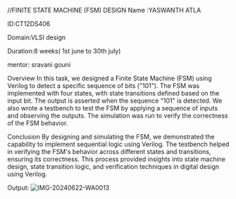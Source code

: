 //FINITE STATE MACHINE (FSM) DESIGN
Name :YASWANTH ATLA

ID:CT12DS406

Domain:VLSI design

Duration:8 weeks( 1st june to 30th july)

mentor: sravani gouni

Overview
In this task, we designed a Finite State Machine (FSM) using Verilog to detect a specific sequence of bits ("101"). The FSM was implemented with four states, with state transitions defined based on the input bit. The output is asserted when the sequence "101" is detected. We also wrote a testbench to test the FSM by applying a sequence of inputs and observing the outputs. The simulation was run to verify the correctness of the FSM behavior.

Conclusion
By designing and simulating the FSM, we demonstrated the capability to implement sequential logic using Verilog. The testbench helped in verifying the FSM's behavior across different states and transitions, ensuring its correctness. This process provided insights into state machine design, state transition logic, and verification techniques in digital design using Verilog.

Output:
![IMG-20240622-WA0013](https://github.com/Yaswanthatla/Codtech-Task-2/assets/173559838/b243295f-19cc-4fd9-8df0-006ca8e8c17f)
